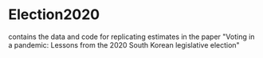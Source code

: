 # Election2020
contains the data and code for replicating estimates in the paper "Voting in a pandemic: Lessons from the 2020 South Korean legislative election"

